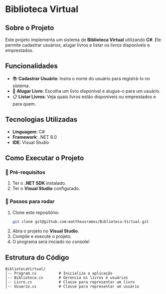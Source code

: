 # Biblioteca Virtual

## Sobre o Projeto
Este projeto implementa um sistema de **Biblioteca Virtual** utilizando **C#**. Ele permite cadastrar usuários, alugar livros e listar os livros disponíveis e emprestados.

## Funcionalidades
- 📚 **Cadastrar Usuário**: Insira o nome do usuário para registrá-lo no sistema.
- 📖 **Alugar Livro**: Escolha um livro disponível e alugue-o para um usuário.
- 📋 **Listar Livros**: Veja quais livros estão disponíveis ou emprestados e para quem.

## Tecnologias Utilizadas
- **Linguagem**: C#
- **Framework**: .NET 8.0
- **IDE**: Visual Studio

## Como Executar o Projeto
### 🔹 **Pré-requisitos**
1. Ter o **.NET SDK** instalado.
2. Ter o **Visual Studio** configurado.

### 🚀 **Passos para rodar**
1. Clone este repositório:
   ```sh
   git clone git@github.com:mattheusramos/Biblioteca-Virtual.git
   ```
2. Abra o projeto no **Visual Studio**.
3. Compile e execute o projeto.
4. O programa será iniciado no console!

## Estrutura do Código
```
BibliotecaVirtual/
│-- Program.cs          # Inicializa a aplicação
│-- Biblioteca.cs       # Gerencia os livros e usuários
│-- Livro.cs            # Classe para representar um livro
│-- Usuario.cs          # Classe para representar um usuário
```
